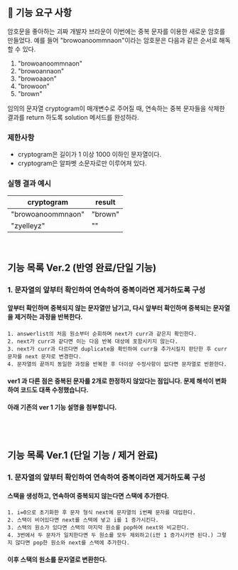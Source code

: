 ## 🚀 기능 요구 사항

암호문을 좋아하는 괴짜 개발자 브라운이 이번에는 중복 문자를 이용한 새로운 암호를 만들었다. 예를 들어 "browoanoommnaon"이라는 암호문은 다음과 같은 순서로 해독할 수 있다.

1. "browoanoommnaon"
2. "browoannaon"
3. "browoaaon"
4. "browoon"
5. "brown"

임의의 문자열 cryptogram이 매개변수로 주어질 때, 연속하는 중복 문자들을 삭제한 결과를 return 하도록 solution 메서드를 완성하라.

### 제한사항

- cryptogram은 길이가 1 이상 1000 이하인 문자열이다.
- cryptogram은 알파벳 소문자로만 이루어져 있다.

### 실행 결과 예시

| cryptogram | result |
| --- | --- |
| "browoanoommnaon" | "brown" |
| "zyelleyz" | "" |


<br>

## 기능 목록 Ver.2 (반영 완료/단일 기능)
### 1. 문자열의 앞부터 확인하여 연속하여 중복이라면 제거하도록 구성
#### 앞부터 확인하며 중복되지 않는 문자열만 남기고, 다시 앞부터 확인하며 중복되는 문자열을 제거하는 과정을 반복한다.
    1. answerlist의 처음 원소부터 순회하며 next가 curr과 같은지 확인한다.
    2. next가 curr과 같다면 이는 다음 반복 대상에 포함시키지 않는다.
    3. next가 curr과 다르다면 duplicate을 확인하여 curr을 추가시킬지 판단한 후 curr 문자를 next 문자로 변경한다. 
    4. 문자열의 끝까지 동일한 과정을 반복한 후 더이상 수정사항이 없다면 문자열로 반환한다.

#### ver1 과 다른 점은 중복된 문자를 2개로 한정하지 않았다는 점입니다. 문제 해석이 변화하여 코드도 대폭 수정했습니다.
#### 아래 기존의 ver 1 기능 설명을 첨부합니다.

<br> <br>

## 기능 목록 Ver.1 (단일 기능 / 제거 완료)
### 1. 문자열의 앞부터 확인하여 연속하여 중복이라면 제거하도록 구성
#### 스택을 생성하고, 연속하여 중복되지 않는다면 스택에 추가한다.
    1. i=0으로 초기화한 후 문자 형식 next에 문자열의 i번째 문자를 대입한다.
    2. 스택이 비어있다면 next를 스택에 넣고 i를 1 증가시킨다.
    3. 스택의 원소가 있다면 스택의 마지막 원소를 pop하여 next와 비교한다. 
    4. 3번에서 두 문자가 일치한다면 두 원소를 모두 제외하고(i만 1 증가시키면 된다.) 그렇지 않다면 pop한 원소와 next를 스택에 추가한다.

#### 이후 스택의 원소를 문자열로 변환한다.
